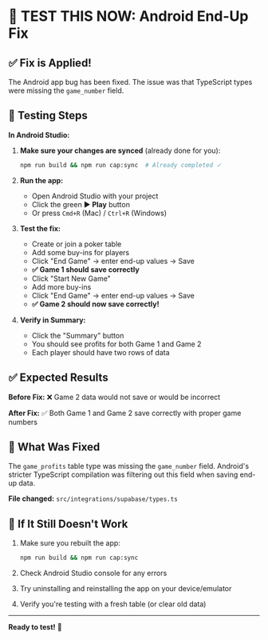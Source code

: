 # 🧪 TEST THIS NOW: Android End-Up Fix

## ✅ Fix is Applied!

The Android app bug has been fixed. The issue was that TypeScript types were missing the `game_number` field.

## 🧪 Testing Steps

**In Android Studio:**

1. **Make sure your changes are synced** (already done for you):
   ```bash
   npm run build && npm run cap:sync  # Already completed ✓
   ```

2. **Run the app:**
   - Open Android Studio with your project
   - Click the green **▶️ Play** button
   - Or press `Cmd+R` (Mac) / `Ctrl+R` (Windows)

3. **Test the fix:**
   - Create or join a poker table
   - Add some buy-ins for players
   - Click "End Game" → enter end-up values → Save
   - **✅ Game 1 should save correctly**
   - Click "Start New Game" 
   - Add more buy-ins
   - Click "End Game" → enter end-up values → Save
   - **✅ Game 2 should now save correctly!**

4. **Verify in Summary:**
   - Click the "Summary" button
   - You should see profits for both Game 1 and Game 2
   - Each player should have two rows of data

## ✅ Expected Results

**Before Fix:** ❌ Game 2 data would not save or would be incorrect

**After Fix:** ✅ Both Game 1 and Game 2 save correctly with proper game numbers

## 🐛 What Was Fixed

The `game_profits` table type was missing the `game_number` field. Android's stricter TypeScript compilation was filtering out this field when saving end-up data.

**File changed:** `src/integrations/supabase/types.ts`

## 📝 If It Still Doesn't Work

1. Make sure you rebuilt the app:
   ```bash
   npm run build && npm run cap:sync
   ```

2. Check Android Studio console for any errors

3. Try uninstalling and reinstalling the app on your device/emulator

4. Verify you're testing with a fresh table (or clear old data)

---

**Ready to test!** 🚀

